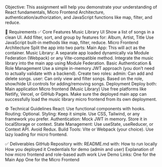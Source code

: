 Objective:
This assignment will help you demonstrate your understanding of React fundamentals, Micro Frontend Architecture, authentication/authorization, and JavaScript functions like map, filter, and reduce.

🎯 Requirements
✅ Core Features
Music Library UI
Show a list of songs in a clean UI.
Add filter, sort, and group by features for: 
Album, Artist, Title
Use JavaScript built-in methods like map, filter, reduce.
Micro Frontend Architecture
Split the app into two parts: 
Main App: This will act as the container.
Music Library: A separate app loaded dynamically via Module Federation (Webpack) or any Vite-compatible method.
Integrate the music library into the main app using Module Federation.
Basic Authentication & Role Management
Use a simple in-memory JWT approach (you don’t need to actually validate with a backend).
Create two roles: 
admin: Can add and delete songs.
user: Can only view and filter songs.
Based on the role, show/hide UI controls for adding/removing songs.
Deployment
Deploy both: 
Main application
Micro frontend (Music Library)
Use free platforms like Netlify, Vercel, or GitHub Pages.
Make sure the deployed main app can successfully load the music library micro frontend from its own deployment.

⚙️ Technical Guidelines
React: Use functional components with hooks.
Routing: Optional.
Styling: Keep it simple. Use CSS, Tailwind, or any framework you prefer.
Authentication: Mock JWT in memory. Store it in localStorage or context.
State Management: Use useState, useReducer, or Context API. Avoid Redux.
Build Tools: Vite or Webpack (your choice). Use lazy loading for micro frontend.

✅ Deliverables
GitHub Repository with: 
README.md with: 
How to run locally
How you deployed it
Credentials for demo (admin and user)
Explanation of how micro frontend and role-based auth work
Live Demo Links: 
One for the Main App
One for the Micro Frontend

